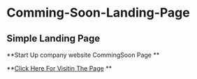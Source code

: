 # Comming-Soon-Landing-Page

## Simple Landing Page

**Start Up company website CommingSoon Page **

**[Click Here For Visitin The Page](https://asifurrehman.github.io/techcompnay-commingsoon-landingpage/index.html) **

